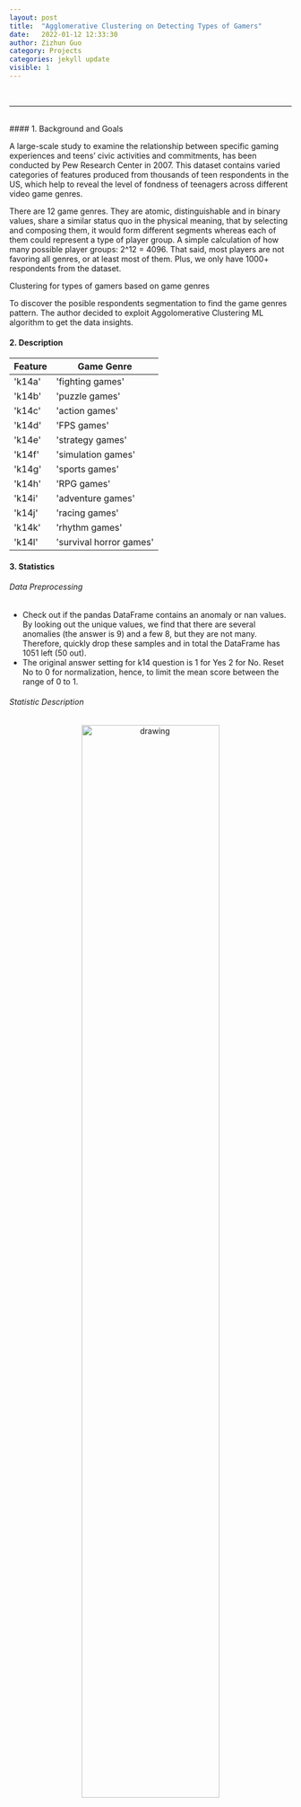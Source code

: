 ```yaml
---
layout: post
title:  "Agglomerative Clustering on Detecting Types of Gamers"
date:   2022-01-12 12:33:30
author: Zizhun Guo
category: Projects
categories: jekyll update
visible: 1
---
```


<br>

---

<br>
#### 1. Background and Goals

A large-scale study to examine the relationship between specific gaming experiences and teens’ civic activities and commitments, has been conducted by Pew Research Center in 2007. This dataset contains varied categories of features produced from thousands of teen respondents in the US, which help to reveal the level of fondness of teenagers across different video game genres.

There are 12 game genres. They are atomic, distinguishable and in binary values, share a similar status quo in the physical meaning, that by selecting and composing them, it would form different segments whereas each of them could represent a type of player group. A simple calculation of how many possible player groups: 2^12 = 4096. That said, most players are not favoring all genres, or at least most of them. Plus, we only have 1000+ respondents from the dataset.

Clustering for types of gamers based on game genres 

To discover the posible respondents segmentation to find the game genres pattern. The author decided to exploit Aggolomerative Clustering ML algorithm to get the data insights.  


#### 2. Description

|Feature|Game Genre|
|------|-----------------------|
|'k14a'|'fighting games'       |
|'k14b'|'puzzle games'         |
|'k14c'|'action games'         |
|'k14d'|'FPS games'            |
|'k14e'|'strategy games'       |
|'k14f'|'simulation games'     |
|'k14g'|'sports games'         |
|'k14h'|'RPG games'            |
|'k14i'|'adventure games'      |
|'k14j'|'racing games'         |
|'k14k'|'rhythm games'         |
|'k14l'|'survival horror games'|

#### 3. Statistics

<!-- 'k14a','fighting games'
'k14b','puzzle games'
'k14c','action games'
'k14d','FPS games'
'k14e','strategy games'
'k14f','simulation games'
'k14g','sports games'
'k14h','RPG games'
'k14i','adventure games'
'k14j','racing games'
'k14k','rhythm games'
'k14l','survival horror games' -->

###### Data Preprocessing

- Check out if the pandas DataFrame contains an anomaly or nan values. By looking out the unique values, we find that there are several anomalies (the answer is 9) and a few 8, but they are not many. Therefore, quickly drop these samples and in total the DataFrame has 1051 left (50 out).
- The original answer setting for k14 question is 1 for Yes 2 for No. Reset No to 0 for normalization, hence, to limit the mean score between the range of 0 to 1.

###### Statistic Description

<div style="text-align: center;">
    <a href ="{{site.url}}/assets/2022-01-12-Teen-Game-Clustering/statistics.png">
   <img src="{{site.url}}/assets/2022-01-12-Teen-Game-Clustering/statistics.png" alt="drawing" style="width: 70%;"/>
   </a>
   <figcaption>Table 1: Game Genres Statistics </figcaption>
</div>

From Table 1, k14b (puzzle games) and k14j (racing game) have the highest mean scores for voting, which indicates most respondents prefer them. It can be also noticed k14l (horror games) has the lowest mean scores which imply it is not popular at all.

<div style="text-align: center;">
    <a href ="{{site.url}}/assets/2022-01-12-Teen-Game-Clustering/hist_game_genres.png">
   <img src="{{site.url}}/assets/2022-01-12-Teen-Game-Clustering/hist_game_genres.png" alt="drawing" style="width: 70%;"/>
   </a>
   <figcaption>Fig 1: The distribution of Game Genres </figcaption>
</div>

Fig 1 shows a binary distribution trend that some groups of game genres are popular like puzzle games, racing games, sports games, action games and adventure games, while at the same time, the other groups of games are less like to be favored of like survival horror games, RPG games, FPS games and fighting games. 


<div style="text-align: center;">
    <a href ="{{site.url}}/assets/2022-01-12-Teen-Game-Clustering/corr.png">
   <img src="{{site.url}}/assets/2022-01-12-Teen-Game-Clustering/corr.png" alt="drawing" style="width: 70%;"/>
   </a>
   <figcaption>Fig 2: Correlation Matrix for game genres </figcaption>
</div>

To further testify the grouping assumption, from Fig 8 correlation matrix, k14d (FPS games) and k14a (fighting games) are slightly correlated. Other pairs like k14c (action games) and k14d (FPS games) are just similar to k14d and k14a. The correlation matrix shows an interesting discovery, FPS games, fighting games, and action games may share some common traits that they might come from a same cluster and belongs to some type of player characteristics.


#### 4. Clustering

- To explore the relationship between different clusters and discover more possibilities of the clustering hierarchy, the Agglomerative Clustering method is used. The tool to implement clustering is Scikit-learn and SciPy.
- There are several options of clustering results based on the variable of distance threshold to choose. One possible clustering partitioning show below:

```py
from sklearn.cluster import AgglomerativeClustering
from scipy.cluster.hierarchy import dendrogram, fcluster

def plot_dendrogram(model, **kwargs):
    counts = np.zeros(model.children_.shape[0])
    n_samples = len(model.labels_)
    for i, merge in enumerate(model.children_):
        current_count = 0
        for child_idx in merge:
            if child_idx < n_samples:
                current_count += 1  # leaf node
            else:
                current_count += counts[child_idx - n_samples]
        counts[i] = current_count
    linkage_matrix = np.column_stack([model.children_, model.distances_,
                                      counts]).astype(float)
    dendrogram(linkage_matrix, **kwargs)


def clustering(df, linkage_matrix, n = 3):
    labels_ = fcluster(linkage_matrix, t=n, criterion='maxclust')
    n_labels = len(np.unique(labels_))
    clusters = []
    means = []
    index_columns = []
    label_counts = []
    for i in range(1, n_labels + 1):
        clusters.append(df[labels_ == i])
        means.append(np.mean(df[labels_ == i]))
        index_columns.append('cluster{}'.format(i))
        label_counts.append(len(df[labels_ == i]))

```

```py
    clusters = np.array(clusters)
    mean_matrix = np.around(means, 2)
    return clusters, index_columns, mean_matrix, label_counts


    model = AgglomerativeClustering(distance_threshold=0, n_clusters=None)
    model = model.fit(df)
    plt.title('Hierarchical Clustering Dendrogram')
    # plot the top three levels of the dendrogram
    linkage_matrix = plot_dendrogram(model, truncate_mode='level', p=7, color_threshold = 10)
    plt.xlabel("Sample Index")
    plt.ylabel("Distance(Ward)")

```
<div style="text-align: center;">
    <a href ="{{site.url}}/assets/2022-01-12-Teen-Game-Clustering/den7.png">
   <img src="{{site.url}}/assets/2022-01-12-Teen-Game-Clustering/den7.png" alt="drawing" style="width: 70%;"/>
   </a>
   <figcaption>Fig 3: Dendrogram for clustering </figcaption>
</div>

###### Clusters found and partitioning reason

There are 7 clusters in Fig 3 the dendrogram. To make sure the clustering has 7 clusters, the distance threshold has a relatively wide range to select. If the number of clusters moves to 5, 4 or 3, the distances threshold get larger ranged which would potentially merge the distinctive clusters and lose diverse persona images for different types of respondents gamers.

To further check the game genre preferences for the players in 7 clusters, the mean scores array for each cluster is produced in order to make a heatmap, this would help find the unique pattern for different types of players.

<div style="text-align: center;">
    <a href ="{{site.url}}/assets/2022-01-12-Teen-Game-Clustering/hm7.png">
   <img src="{{site.url}}/assets/2022-01-12-Teen-Game-Clustering/hm7.png" alt="drawing" style="width: 70%;"/>
   </a>
   <figcaption>Fig 4: Heatmap for mean game genre score given by respondents </figcaption>
</div>

###### Description for 7 clusters

1. Cluster 1: Hardcore gamers – specifically favor exciting games that help stimulate adrenaline. Horror and survival games are their favorites. They also play sports games, fighting games and action games. They do accept racing games and adventure games.
2. Cluster 2: Well-round gamers – play all sorts of games and are willing to try. However, their favorite game is strategy games. They are also in the explorer type player.
3. Cluster 3: Non-player – they do not play games quite often.
4. Cluster 4: Light gamers – they only play puzzles and rhythm games which apart themselves from other respondents. There are studies proving these gamers are more female targeting prone and mobile end incline.
5. Cluster 5:  Car, Gun & Ball gamers – as the counterpart cluster to Cluster 4, these gamers like player FPS games, action games, racing games and sports games. Studies existed they seem mostly male gender.
6. Cluster 6: Casual Gamers – these gamers don’t like fast-paced or thrill experiences but acceptable to all kinds of casual types of games including puzzle games, strategy games, sports games, adventure games.
7. Cluster 7: Role-play gamers – they like playing virtual character‘s life, enjoying having a second virtual life with characters they like in the games. They focus on experiences. They like playing adventure games and RPG games. 

#### 5. Summary

Based on reference: https://www.pewresearch.org/internet/2008/09/16/teens-video-games-and-civics/, the respondents top 3 games from © are listed in the table below:


<div style="text-align: center;">
    <a href ="{{site.url}}/assets/2022-01-12-Teen-Game-Clustering/summary.png">
   <img src="{{site.url}}/assets/2022-01-12-Teen-Game-Clustering/summary.png" alt="drawing" style="width: 40%;"/>
   </a>
   <figcaption>Fig 5: 10 most frequently player games </figcaption>
</div>

From Fig 5, the top 3 games by number of votes are Guitar Hero (rhythm games), Halo3 (FPS games) and Madden NFL (sports games)

<div style="text-align: center;">
    <a href ="{{site.url}}/assets/2022-01-12-Teen-Game-Clustering/clusters.png">
   <img src="{{site.url}}/assets/2022-01-12-Teen-Game-Clustering/clusters.png" alt="drawing" style="width: 40%;"/>
   </a>
   <figcaption>Fig 6: Distribution of 7 clusters </figcaption>
</div>

- The top 4 types of gamers (top 4 clusters) based on the respondent's count are cluster2 (Well-round gamers), cluster5 (Car, Gun & Ball gamers), cluster6 (Casual Gamers) and cluster4 (Light gamers).
- For cluster2 respondents, they play all kinds of games and most sports games (0.95 mean score). For cluster5 respondents, they play sports games (0.82) as well and also FPS games (0.84). For respondents in cluster6 and cluster4, they play sports games and rhythm games a lot (0.74, 0.96).
- Therefore, the summation of the respondent counts of these clusters supports the top game report that the genres of the top 3 most mentioned games line up with the clustering results.




---
Copyright @ 2021 Zizhun Guo. All Rights Reserved.

